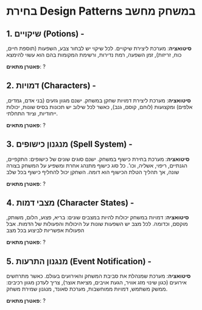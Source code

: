# בחירת Design Patterns במשחק מחשב

## 1. שיקויים (Potions) - 

**סיטואציה**: מערכת ליצירת שיקויים. לכל שיקוי יש לבחור צבע, השפעות (תוספת חיים, כוח, זריזות), זמן השפעה, רמת נדירות, ורשימת המקומות בהם הוא עשוי להימצא

**פאטרן מתאים**: ?


## 2. דמויות (Characters) - 

**סיטואציה**: מערכת ליצירת דמויות שחקן במשחק. ישנם מגוון גזעים (בני אדם, גמדים, אלפים) ומקצועות (לוחם, קוסם, גנב), כאשר לכל שילוב יש תכונות בסיס שונות, יכולות ייחודיות, וציוד התחלתי.

**פאטרן מתאים**: ?


## 3. מנגנון כישופים (Spell System) - 

**סיטואציה**: מערכת בחירת כישוף במשחק. ישנם סוגים שונים של כישופים: התקפיים, הגנתיים, ריפוי, אשליה, וכו'. כל סוג כישוף מתנהג אחרת ומשפיע על המשחק בצורה שונה, אך תהליך הטלת הכישוף הוא דומה. השחקן יכול להחליף כישוף בכל שלב

**פאטרן מתאים**: ?


## 4. מצבי דמות (Character States) -

**סיטואציה**: דמויות במשחק יכולות להיות במצבים שונים: בריא, פצוע, הלום, משותק, מוקסם, וכדומה. לכל מצב יש השפעות שונות על היכולות והפעולות של הדמות. אבל הפעולות אפשריות לביצוע בכל מצב

**פאטרן מתאים**: ?


## 5. מנגנון התרעות (Event Notification) - 

**סיטואציה**: מערכת שמנהלת את סביבת המשחק והאירועים בעולם. כאשר מתרחשים אירועים (כגון שינוי מזג אוויר, הגעת אויבים, מציאת אוצר), צריך לעדכן מגוון רכיבים: ממשק משתמש, דמויות ממוחשבות, מערכת סאונד, מנגנון שמירת משחק.

**פאטרן מתאים**: ?
